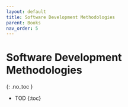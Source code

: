 ```yaml
---
layout: default
title: Software Development Methodologies
parent: Books
nav_order: 5
---
```


# Software Development Methodologies
{: .no_toc }

- TOD
{:toc}


